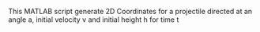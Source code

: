 This MATLAB script generate 2D Coordinates for a projectile directed at an angle a, initial velocity v and initial height h for time t
